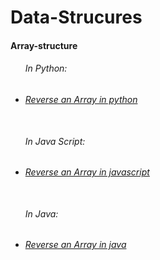 <h1>Data-Strucures</h1>
<h4>Array-structure<h4>
<ul>
<h6>In Python:<h6>
<li><a href="./DSA-PYTHON/Data-structures/Array-structure/reverse_array.py">Reverse an Array in python</a></li>
<br>
<h6>In Java Script:<h6>
<li><a href="./DSA-JAVASCRIPT/Data-structures/Array-structure/reverse_array.js">Reverse an Array in javascript</a></li>
<br>
<h6>In Java:<h6>
<li><a href="./DSA-JAVA/Data-structures/Array-structure/ReverseArray.java">Reverse an Array in java</a></li>
</ul>
<br>


 